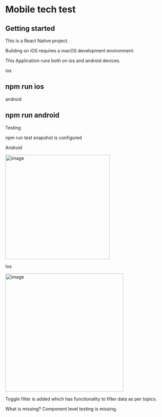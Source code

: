 # Mobile tech test

## Getting started

This is a React Native project.

Building on iOS requires a macOS development environment.

This Application runs both on ios and android devices.

ios

## npm run ios

android

## npm run android


Testing 

npm run test
snapshot is configured

Android 

<img width="325" alt="image" src="https://user-images.githubusercontent.com/12758622/196403183-5de94ef6-f9eb-4a07-923d-95cf8fb7b9ca.png">

Ios

<img width="368" alt="image" src="https://user-images.githubusercontent.com/12758622/196403228-91eda762-9e41-4388-ae01-79948394002c.png">


Toggle filter is added which has functionality to filter data as per topics.


What is missing?
Component level testing is missing.


